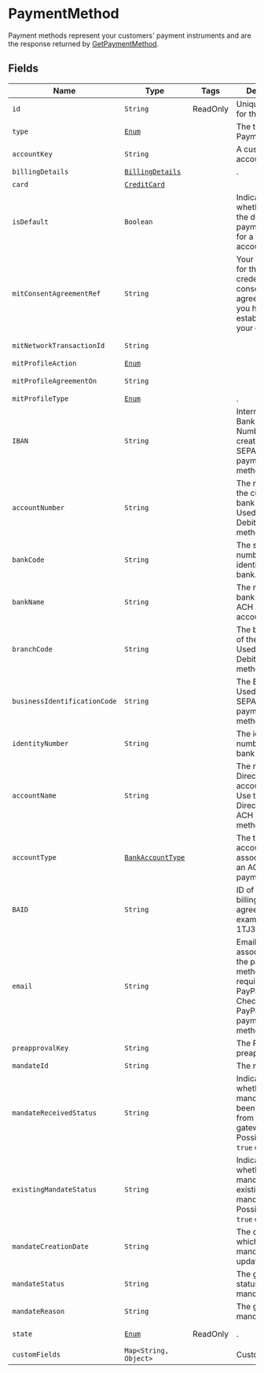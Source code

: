 
# PaymentMethod

Payment methods represent your customers' payment instruments and are the response returned by [GetPaymentMethod](/doc/payment-method-api.md#get-payment-method).

## Fields

| Name | Type | Tags | Description | Getter |
|  --- | --- | --- | --- | --- |
| `id` | `String` | ReadOnly | Unique identifier for the object. | String getId() |
| `type` | [`Enum`](/doc/models/payment-method-type.md) |  | The type of the PaymentMethod. | String getType() |
| `accountKey` | `String` |  | A customer account key. | String getAccountKey() |
| `billingDetails` | [`BillingDetails`](/doc/models/billing-details.md) |  | . | String getBillingDetails() |
| `card` | [`CreditCard`](/doc/models/credit-card.md) |  |  | CreditCard getCard() |
| `isDefault` | `Boolean` |  | Indicates whether this is the default payment method for a customer account. | Boolean getIsDefault() |
| `mitConsentAgreementRef` | `String` |  | Your reference for the stored credential consent agreement that you have established with your customer. | String getMitConsentAgreementRef() |
| `mitNetworkTransactionId` | `String` |  |  | String getMitNetworkTransactionId() |
| `mitProfileAction` | [`Enum`](/doc/models/mit-profile-action.md) |  |  | String getMitProfileAction() |
| `mitProfileAgreementOn` | `String` |  |  | String getMitProfileAgreementOn() |
| `mitProfileType` | [`Enum`](/doc/models/mit-profile-type.md) |  | . | String getMitProfileType() |
| `IBAN` | `String` |  | International Bank Account Number used to create SEPA_DEBIT payment methods. | String getIBAN() |
| `accountNumber` | `String` |  | The number of the customer's bank account. Used with Direct Debit payment methods. | String getaccountNumber() |
| `bankCode` | `String` |  | The sort code or number that identifies the bank. | String getbankCode() |
| `bankName` | `String` |  | The name of the bank where the ACH payment account is held. | String getbankName() |
| `branchCode` | `String` |  | The branch code of the bank. Used with Direct Debit payment methods. | String getbranchCode() |
| `businessIdentificationCode` | `String` |  | The BIC code. Used with SEPA_DEBIT payment methods. | String getBusiness IdentificationCode() |
| `identityNumber` | `String` |  | The identity number used for bank transfer. | String getIdentityNumber() |
| `accountName` | `String` |  | The name on the Direct Debit bank account or ACH. Use this field for Direct Debit or ACH payment methods. | String getAccountName() |
| `accountType` | [`BankAccountType`](/doc/models/bank-account-type.md) |  | The type of bank account associated with an ACH payment. | String getAccountType() |
| `BAID` | `String` |  | ID of a PayPal billing agreement. For example, I-1TJ3GAGG82Y9. | String getBAID() |
| `email` | `String` |  | Email address associated with the payment method. This is required with a PayPal Express Checkout or a PayPal Adaptive payment method. | String getEmail() |
| `preapprovalKey` | `String` |  | The PayPal preapproval key. | String getPreapprovalKey() |
| `mandateId` | `String` |  | The mandate id. | String getMandateId() |
| `mandateReceivedStatus` | `String` |  | Indicates whether the mandate has been received from the gateway. Possible values `true` or `false`. | String getMandateReceivedStatus() |
| `existingMandateStatus` | `String` |  | Indicates whether the mandate is an existing mandate. Possible values `true` or `false`. | String getExistingMandateStatus() |
| `mandateCreationDate` | `String` |  | The date on which the mandate was updated. | String getMandateCreationDate() |
| `mandateStatus` | `String` |  | The gateway status of the mandate. | String getMandateStatus() |
| `mandateReason` | `String` |  | The gateway mandate reason. | String getMandateReason() |
| `state` | [`Enum`](/doc/models/payment-method-state.md)  | ReadOnly | . | PaymentMethodState getState() |
| `customFields` | `Map<String, Object>` |  | Custom fields. | `Map<String, Object> getCustomFields()`|
